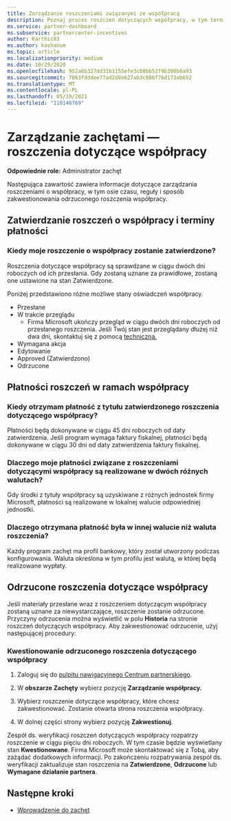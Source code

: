 ```yaml
---
title: Zarządzanie roszczeniami związanymi ze współpracą
description: Poznaj proces roszczeń dotyczących współpracy, w tym terminy, problemy z walutą i sposób zakwestionowania odrzuconego roszczenia o współpracy.
ms.service: partner-dashboard
ms.subservice: partnercenter-incentives
author: Karthic83
ms.author: kashanum
ms.topic: article
ms.localizationpriority: medium
ms.date: 10/29/2020
ms.openlocfilehash: 952a6b327dd31b1155efe3c08bb52f9b300b0a93
ms.sourcegitcommit: 7063fdddee77ad2d8e627ab3c806f76d173ab652
ms.translationtype: MT
ms.contentlocale: pl-PL
ms.lasthandoff: 05/19/2021
ms.locfileid: "110146769"
---
```

# <a name="manage-incentives-co-op-claims"></a>Zarządzanie zachętami — roszczenia dotyczące współpracy

**Odpowiednie role:** Administrator zachęt

Następująca zawartość zawiera informacje dotyczące zarządzania roszczeniami o współpracy, w tym osie czasu, reguły i sposób zakwestionowania odrzuconego roszczenia współpracy.

## <a name="co-op-claims-approval-and-payment-deadlines"></a>Zatwierdzanie roszczeń o współpracy i terminy płatności

### <a name="when-will-my-co-op-claim-be-approved"></a>Kiedy moje roszczenie o współpracy zostanie zatwierdzone?

Roszczenia dotyczące współpracy są sprawdzane w ciągu dwóch dni roboczych od ich przesłania. Gdy zostaną uznane za prawidłowe, zostaną one ustawione na stan Zatwierdzone.  

Poniżej przedstawiono różne możliwe stany oświadczeń współpracy.

- Przesłane
- W trakcie przeglądu
  - Firma Microsoft ukończy przegląd w ciągu dwóch dni roboczych od przesłanego roszczenia. Jeśli Twój stan jest przeglądany dłużej niż dwa dni, skontaktuj się z pomocą [techniczną.](https://partner.microsoft.com/dashboard/support/incentives/servicerequests?category=incentives)
- Wymagana akcja
- Edytowanie
- Approved (Zatwierdzono)
- Odrzucone

## <a name="co-op-claim-payments"></a>Płatności roszczeń w ramach współpracy

### <a name="when-will-i-get-the-payment-for-the-approved-co-op-claim"></a>Kiedy otrzymam płatność z tytułu zatwierdzonego roszczenia dotyczącego współpracy?

Płatności będą dokonywane w ciągu 45 dni roboczych od daty zatwierdzenia. Jeśli program wymaga faktury fiskalnej, płatności będą dokonywane w ciągu 30 dni od daty zatwierdzenia faktury fiskalnej.

### <a name="why-are-my-co-op-claim-payments-made-in-two-different-currencies"></a>Dlaczego moje płatności związane z roszczeniami dotyczącymi współpracy są realizowane w dwóch różnych walutach?

Gdy środki z tytuły współpracy są uzyskiwane z różnych jednostek firmy Microsoft, płatności są realizowane w lokalnej walucie odpowiedniej jednostki.  

### <a name="why-was-i-paid-in-a-currency-other-than-my-co-op-claim-currency"></a>Dlaczego otrzymana płatność była w innej walucie niż waluta roszczenia?

Każdy program zachęt ma profil bankowy, który został utworzony podczas konfigurowania. Waluta określona w tym profilu jest walutą, w której będą realizowane wypłaty.

## <a name="rejected-co-op-claims"></a>Odrzucone roszczenia dotyczące współpracy

Jeśli materiały przesłane wraz z roszczeniem dotyczącym współpracy zostaną uznane za niewystarczające, roszczenie zostanie odrzucone. Przyczyny odrzucenia można wyświetlić w polu **Historia** na stronie roszczeń dotyczących współpracy. Aby zakwestionować odrzucenie, użyj następującej procedury:

### <a name="dispute-a-rejected-co-op-claim"></a>Kwestionowanie odrzuconego roszczenia dotyczącego współpracy

1. Zaloguj się do [pulpitu nawigacyjnego Centrum partnerskiego](https://partner.microsoft.com/dashboard/).

2. W **obszarze Zachęty** wybierz pozycję **Zarządzanie współpracy.**

3. Wybierz roszczenie dotyczące współpracy, które chcesz zakwestionować. Zostanie otwarta strona roszczenia współpracy.

4. W dolnej części strony wybierz pozycję **Zakwestionuj**.

Zespół ds. weryfikacji roszczeń dotyczących współpracy rozpatrzy roszczenie w ciągu pięciu dni roboczych. W tym czasie będzie wyświetlany stan **Kwestionowane**. Firma Microsoft może skontaktować się z Tobą, aby zażądać dodatkowych informacji. Po zakończeniu rozpatrywania zespół ds. weryfikacji zaktualizuje stan roszczenia na **Zatwierdzone**, **Odrzucone** lub **Wymagane działanie partnera**.

## <a name="next-steps"></a>Następne kroki

- [Wprowadzenie do zachęt](incentives-get-started-intro.md)

